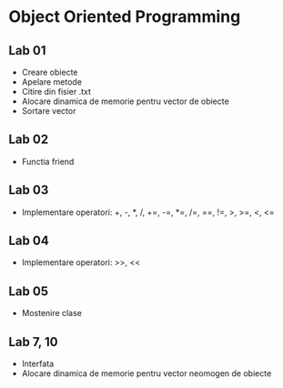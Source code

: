 # Object Oriented Programming

## Lab 01
- Creare obiecte
- Apelare metode
- Citire din fisier .txt
- Alocare dinamica de memorie pentru vector de obiecte
- Sortare vector

## Lab 02
- Functia friend

## Lab 03
- Implementare operatori: +, -, *, /, +=, -=, *=, /=, ==, !=, >, >=, <, <=

## Lab 04
- Implementare operatori: >>, <<

## Lab 05
- Mostenire clase

## Lab 7, 10
- Interfata
- Alocare dinamica de memorie pentru vector neomogen de obiecte
